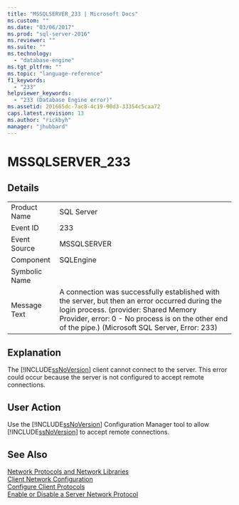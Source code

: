 ```yaml
---
title: "MSSQLSERVER_233 | Microsoft Docs"
ms.custom: ""
ms.date: "03/06/2017"
ms.prod: "sql-server-2016"
ms.reviewer: ""
ms.suite: ""
ms.technology: 
  - "database-engine"
ms.tgt_pltfrm: ""
ms.topic: "language-reference"
f1_keywords: 
  - "233"
helpviewer_keywords: 
  - "233 (Database Engine error)"
ms.assetid: 201665dc-7ac8-4c19-90d3-33354c5caa72
caps.latest.revision: 13
ms.author: "rickbyh"
manager: "jhubbard"
---
```

# MSSQLSERVER_233
  
## Details  
  
|||  
|-|-|  
|Product Name|SQL Server|  
|Event ID|233|  
|Event Source|MSSQLSERVER|  
|Component|SQLEngine|  
|Symbolic Name||  
|Message Text|A connection was successfully established with the server, but then an error occurred during the login process. (provider: Shared Memory Provider, error: 0 - No process is on the other end of the pipe.) (Microsoft SQL Server, Error: 233)|  
  
## Explanation  
The [!INCLUDE[ssNoVersion](../a9notintoc/includes/ssnoversion-md.md)] client cannot connect to the server. This error could occur because the server is not configured to accept remote connections.  
  
## User Action  
Use the [!INCLUDE[ssNoVersion](../a9notintoc/includes/ssnoversion-md.md)] Configuration Manager tool to allow [!INCLUDE[ssNoVersion](../a9notintoc/includes/ssnoversion-md.md)] to accept remote connections.  
  
## See Also  
[Network Protocols and Network Libraries](../sql-server/install/network-protocols-and-network-libraries.md)  
[Client Network Configuration](../database-engine/configure/windows/client-network-configuration.md)  
[Configure Client Protocols](../database-engine/configure/windows/configure-client-protocols.md)  
[Enable or Disable a Server Network Protocol](../database-engine/configure/windows/enable-or-disable-a-server-network-protocol.md)  
  
